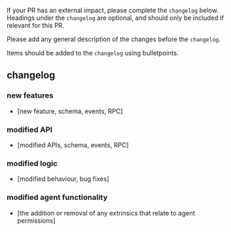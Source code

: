 If your PR has an external impact, please complete the `changelog` below. Headings under the `changelog` are optional, and should only be included if relevant for this PR.

Please add any general description of the changes before the `changelog`.

Items should be added to the `changelog` using bulletpoints.

## changelog

### new features

- [new feature, schema, events, RPC]

### modified API

- [modified APIs, schema, events, RPC]

### modified logic

- [modified behaviour, bug fixes]

### modified agent functionality

- [the addition or removal of any extrinsics that relate to agent permissions]
